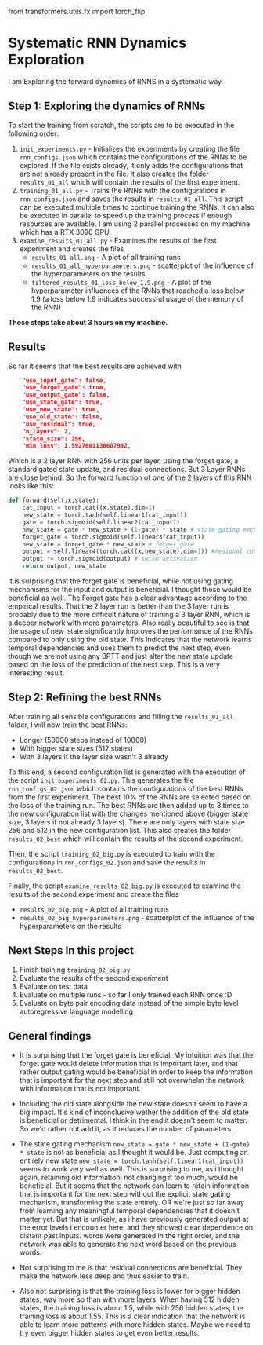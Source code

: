 from transformers.utils.fx import torch_flip

# Systematic RNN Dynamics Exploration
I am Exploring the forward dynamics of RNNS in a systematic way. 

## Step 1: Exploring the dynamics of RNNs

To start the training from scratch, the scripts are to be executed in the following order:

1. `init_experiments.py` - Initializes the experiments by creating the file `rnn_configs.json` which contains the configurations of the RNNs to be explored.
If the file exists already, it only adds the configurations that are not already present in the file. 
It also creates the folder `results_01_all` which will contain the results of the first experiment.
2. `training_01_all.py` - Trains the RNNs with the configurations in `rnn_configs.json` and saves the results in `results_01_all`.
This script can be executed multiple times to continue training the RNNs. 
It can also be executed in parallel to speed up the training process if enough resources are available. 
I am using 2 parallel processes on my machine which has a RTX 3090 GPU. 
3. `examine_results_01_all.py` - Examines the results of the first experiment and creates the files
   * `results_01_all.png` - A plot of all training runs
   * `results_01_all_hyperparameters.png` - scatterplot of the influence of the hyperparameters on the results
   * `filtered_results_01_loss_below_1.9.png` - A plot of the hyperparameter influences of the RNNs that reached a loss below 1.9
     (a loss below 1.9 indicates successful usage of the memory of the RNN)

__These steps take about 3 hours on my machine.__

## Results

So far it seems that the best results are achieved with 
```json
    "use_input_gate": false,
    "use_forget_gate": true,
    "use_output_gate": false,
    "use_state_gate": true,
    "use_new_state": true,
    "use_old_state": false,
    "use_residual": true,
    "n_layers": 2,
    "state_size": 256,
    "min loss": 1.5927601136607992,
```

Which is a 2 layer RNN with 256 units per layer, using the forget gate, a standard gated state update, and residual connections.
But 3 Layer RNNs are close behind. 
So the forward function of one of the 2 layers of this RNN looks like this:
```python
def forward(self,x,state):
    cat_input = torch.cat((x,state),dim=1)
    new_state = torch.tanh(self.linear1(cat_input))
    gate = torch.sigmoid(self.linear2(cat_input))
    new_state = gate * new_state + (1-gate) * state # state gating mechanism
    forget_gate = torch.sigmoid(self.linear3(cat_input))
    new_state = forget_gate * new_state # forget gate
    output = self.linear4(torch.cat((x,new_state),dim=1)) #residual connection
    output *= torch.sigmoid(output) # swish activation
    return output, new_state
```

It is surprising that the forget gate is beneficial, while not using gating mechanisms for the input and output is beneficial.
I thought those would be beneficial as well. The Forget gate has a clear advantage according to the empirical results.
That the 2 layer run is better than the 3 layer run is probably due to the more difficult nature of training a 3 layer RNN, which is a deeper network
with more parameters.
Also really beautiful to see is that the usage of new_state significantly improves the performance of the RNNs compared to only using the old state.
This indicates that the network learns temporal dependencies and uses them to predict the next step, even though we are not using any BPTT
and just alter the new state update based on the loss of the prediction of the next step. This is a very interesting result.

## Step 2: Refining the best RNNs

After training all sensible configurations and filling the `results_01_all` folder, I will now train the best RNNs:
* Longer (50000 steps instead of 10000)
* With bigger state sizes (512 states)
* With 3 layers if the layer size wasn't 3 already

To this end, a second configuration list is generated with the execution of the script `init_experiments_02.py`.
This generates the file `rnn_configs_02.json` which contains the configurations of the best RNNs from the first experiment.
The best 10% of the RNNs are selected based on the loss of the training run. The best RNNs are then added up to 3 times to the new
configuration list with the changes mentioned above (bigger state size, 3 layers if not already 3 layers).
There are only layers with state size 256 and 512 in the new configuration list.
This also creates the folder `results_02_best` which will contain the results of the second experiment.

Then, the script `training_02_big.py` is executed to train with the configurations in `rnn_configs_02.json` and save the results in `results_02_best`.

Finally, the script `examine_results_02_big.py` is executed to examine the results of the second experiment and create the files
   * `results_02_big.png` - A plot of all training runs
   * `results_02_big_hyperparameters.png` - scatterplot of the influence of the hyperparameters on the results

## Next Steps In this project
1. Finish training `training_02_big.py`
2. Evaluate the results of the second experiment
3. Evaluate on test data 
4. Evaluate on multiple runs - so far I only trained each RNN once :D
5. Evaluate on byte pair encoding data instead of the simple byte level autoregressive language modelling



## General findings

* It is surprising that the forget gate is beneficial. My intuition was that the forget gate would delete information that is important later,
and that rather output gating would be beneficial in order to keep the information that is important for the next step and still not 
overwhelm the network with information that is not important.

* Including the old state alongside the new state doesn't seem to have a big impact. It's kind of inconclusive wether the addition of the old state
is beneficial or detrimental. I think in the end it doesn't seem to matter. So we'd rather not add it, as it reduces the number of parameters.

* The state gating mechanism `new_state = gate * new_state + (1-gate) * state` is not as beneficial as I thought it would be. Just computing
an entirely new state `new_state = torch.tanh(self.linear1(cat_input))` seems to work very well as well.
This is surprising to me, as i thought again, retaining old information, not changing it too much, would be beneficial. 
But it seems that the network can learn to retain information that is important for the next step without the explicit state gating mechanism,
transforming the state entirely. OR we're just so far away from learning any meaningful temporal dependencies that it doesn't matter yet. 
But that is unlikely, as i have previously generated output at the error levels i encounter here, and they showed clear dependence on 
distant past inputs. words were generated in the right order, and the network was able to generate the next word based on the previous words.

* Not surprising to me is that residual connections are beneficial. They make the network less deep and thus easier to train.

* Also not surprising is that the training loss is lower for bigger hidden states, way more so than with more layers. 
When having 512 hidden states, the training loss is about 1.5, while with 256 hidden states, the training loss is about 1.55.
This is a clear indication that the network is able to learn more patterns with more hidden states. 
Maybe we need to try even bigger hidden states to get even better results.
